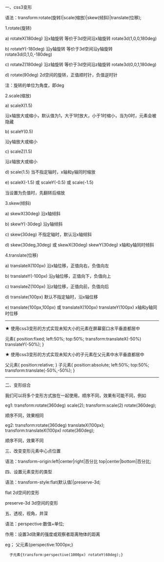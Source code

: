 一、css3变形

语法：transform:rotate(旋转)|scale(缩放)|skew(倾斜)|translate(位移);

1.rotate(旋转)

a) rotateX(180deg)  沿x轴旋转  等价于3d空间沿x轴旋转  rotate3d(1,0,0,180deg)

b) rotateY(-180deg) 沿y轴旋转  等价于3d空间沿y轴旋转  rotate3d(0,1,0,-180deg)

c) rotateZ(180deg)  沿z轴旋转  等价于3d空间沿z轴旋转  rotate3d(0,0,1,180deg)

d) rotate(90deg)    2d空间的旋转，正值顺时针，负值逆时针

注：旋转的单位为角度，即deg

2.scale(缩放)

a) scaleX(1.5)  

沿x轴放大或缩小，默认值为1，大于1时放大，小于1时缩小，当为0时，元素会被隐藏

b) scaleY(0.5)

沿y轴放大或缩小

c) scaleZ(1.5)  

沿z轴放大或缩小

d) scale(1.5)  当不指定轴时，x轴和y轴同时缩放

e) scaleX(-1.5) 或 scaleY(-0.5) 或 scale(-1.5)

当设置为负值时，先翻转后缩放

3.skew(倾斜)

a) skewX(30deg)  沿x轴倾斜

b) skewY(-30deg)  沿y轴倾斜

c) skew(30deg)  不指定轴时，默认沿x轴倾斜

d) skew(30deg,30deg)  或 skewX(30deg) skewY(30deg)     x轴和y轴同时倾斜

4.translate(位移)

a) translateX(100px)  沿x轴位移，正值向右，负值向左

b) translateY(-100px)  沿y轴位移，正值向下，负值向上

c) translateZ(100px)   沿z轴位移，正值向前，负值向后

d) translate(100px)  默认不指定轴时，沿x轴位移

e) translate(100px,100px)  或 translateX(100px) translateY(100px)    x轴和y轴同时位移

------------------------------------------------------------------------

★ 使用css3变形的方式实现未知大小的元素在屏幕窗口水平垂直都居中

元素{
	position:fixed;
	left:50%;
	top:50%;
	transform:translateX(-50%) translateY(-50%);
}

★ 使用css3变形的方式实现未知大小的子元素在父元素中水平垂直都居中

父元素{
	position:relative;
}
子元素{
	position:absolute;
	left:50%;
	top:50%;
	transform:translate(-50%,-50%);
}

-------------------------------------------------

二、变形综合

我们可以将多个变形方式放在一起使用，顺序不同，效果有可能不同，例如

eg1: transform:rotate(360deg) scale(2);
     transform:scale(2) rotate(360deg);

顺序不同，效果相同

eg2: transform:rotate(360deg) translateX(100px);
     transform:translateX(100px) rotate(360deg);

顺序不同，效果不同

三、改变变形元素中心点位置

语法：transform-origin:left|center|right|百分比  top|center|bottom|百分比;

四、设置元素变形的类型

语法：transform-style:flat(默认值)|preserve-3d;

flat  2d空间的变形

preserve-3d    3d空间的变形

五、透视，视角，井深

语法：perspective:数值+单位;

作用：设置3d效果的强度或观察者距离物体的距离

eg；  父元素{perspective:1000px;}

      子元素{transform:perspective(1000px) rotateY(60deg);}

